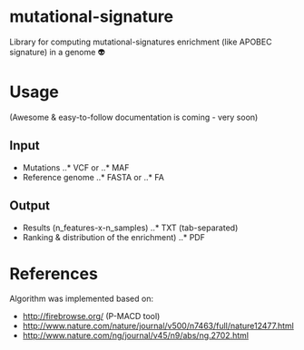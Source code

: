 # mutational-signature
Library for computing mutational-signatures enrichment (like APOBEC signature) in a genome :alien:

# Usage
(Awesome & easy-to-follow documentation is coming - very soon)
## Input
* Mutations
..* VCF or
..* MAF
* Reference genome
..* FASTA or
..* FA
## Output
* Results (n_features-x-n_samples)
..* TXT (tab-separated)
* Ranking & distribution of the enrichment)
..* PDF

# References
Algorithm was implemented based on:
* http://firebrowse.org/ (P-MACD tool)
* http://www.nature.com/nature/journal/v500/n7463/full/nature12477.html
* http://www.nature.com/ng/journal/v45/n9/abs/ng.2702.html
